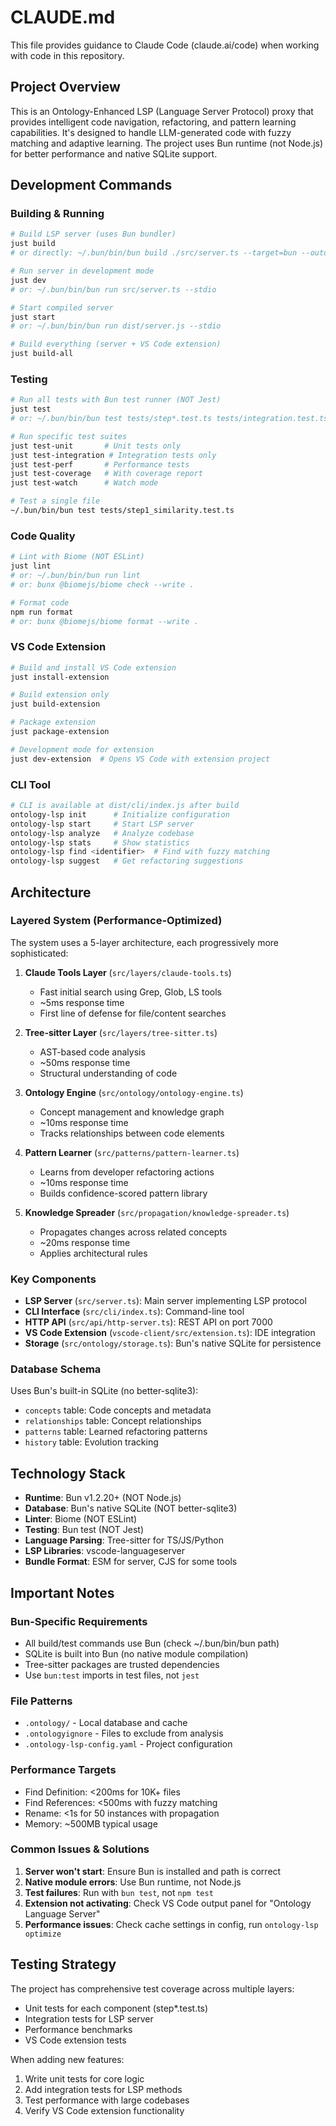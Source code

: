 # CLAUDE.md

This file provides guidance to Claude Code (claude.ai/code) when working with code in this repository.

## Project Overview

This is an Ontology-Enhanced LSP (Language Server Protocol) proxy that provides intelligent code navigation, refactoring, and pattern learning capabilities. It's designed to handle LLM-generated code with fuzzy matching and adaptive learning. The project uses Bun runtime (not Node.js) for better performance and native SQLite support.

## Development Commands

### Building & Running
```bash
# Build LSP server (uses Bun bundler)
just build
# or directly: ~/.bun/bin/bun build ./src/server.ts --target=bun --outdir=dist --format=esm

# Run server in development mode
just dev
# or: ~/.bun/bin/bun run src/server.ts --stdio

# Start compiled server
just start
# or: ~/.bun/bin/bun run dist/server.js --stdio

# Build everything (server + VS Code extension)
just build-all
```

### Testing
```bash
# Run all tests with Bun test runner (NOT Jest)
just test
# or: ~/.bun/bin/bun test tests/step*.test.ts tests/integration.test.ts

# Run specific test suites
just test-unit       # Unit tests only
just test-integration # Integration tests only
just test-perf       # Performance tests
just test-coverage   # With coverage report
just test-watch      # Watch mode

# Test a single file
~/.bun/bin/bun test tests/step1_similarity.test.ts
```

### Code Quality
```bash
# Lint with Biome (NOT ESLint)
just lint
# or: ~/.bun/bin/bun run lint
# or: bunx @biomejs/biome check --write .

# Format code
npm run format
# or: bunx @biomejs/biome format --write .
```

### VS Code Extension
```bash
# Build and install VS Code extension
just install-extension

# Build extension only
just build-extension

# Package extension
just package-extension

# Development mode for extension
just dev-extension  # Opens VS Code with extension project
```

### CLI Tool
```bash
# CLI is available at dist/cli/index.js after build
ontology-lsp init      # Initialize configuration
ontology-lsp start     # Start LSP server
ontology-lsp analyze   # Analyze codebase
ontology-lsp stats     # Show statistics
ontology-lsp find <identifier>  # Find with fuzzy matching
ontology-lsp suggest   # Get refactoring suggestions
```

## Architecture

### Layered System (Performance-Optimized)
The system uses a 5-layer architecture, each progressively more sophisticated:

1. **Claude Tools Layer** (`src/layers/claude-tools.ts`)
   - Fast initial search using Grep, Glob, LS tools
   - ~5ms response time
   - First line of defense for file/content searches

2. **Tree-sitter Layer** (`src/layers/tree-sitter.ts`)
   - AST-based code analysis
   - ~50ms response time
   - Structural understanding of code

3. **Ontology Engine** (`src/ontology/ontology-engine.ts`)
   - Concept management and knowledge graph
   - ~10ms response time
   - Tracks relationships between code elements

4. **Pattern Learner** (`src/patterns/pattern-learner.ts`)
   - Learns from developer refactoring actions
   - ~10ms response time
   - Builds confidence-scored pattern library

5. **Knowledge Spreader** (`src/propagation/knowledge-spreader.ts`)
   - Propagates changes across related concepts
   - ~20ms response time
   - Applies architectural rules

### Key Components

- **LSP Server** (`src/server.ts`): Main server implementing LSP protocol
- **CLI Interface** (`src/cli/index.ts`): Command-line tool
- **HTTP API** (`src/api/http-server.ts`): REST API on port 7000
- **VS Code Extension** (`vscode-client/src/extension.ts`): IDE integration
- **Storage** (`src/ontology/storage.ts`): Bun's native SQLite for persistence

### Database Schema
Uses Bun's built-in SQLite (no better-sqlite3):
- `concepts` table: Code concepts and metadata
- `relationships` table: Concept relationships
- `patterns` table: Learned refactoring patterns
- `history` table: Evolution tracking

## Technology Stack

- **Runtime**: Bun v1.2.20+ (NOT Node.js)
- **Database**: Bun's native SQLite (NOT better-sqlite3)
- **Linter**: Biome (NOT ESLint)
- **Testing**: Bun test (NOT Jest)
- **Language Parsing**: Tree-sitter for TS/JS/Python
- **LSP Libraries**: vscode-languageserver
- **Bundle Format**: ESM for server, CJS for some tools

## Important Notes

### Bun-Specific Requirements
- All build/test commands use Bun (check ~/.bun/bin/bun path)
- SQLite is built into Bun (no native module compilation)
- Tree-sitter packages are trusted dependencies
- Use `bun:test` imports in test files, not `jest`

### File Patterns
- `.ontology/` - Local database and cache
- `.ontologyignore` - Files to exclude from analysis
- `.ontology-lsp-config.yaml` - Project configuration

### Performance Targets
- Find Definition: <200ms for 10K+ files
- Find References: <500ms with fuzzy matching
- Rename: <1s for 50 instances with propagation
- Memory: ~500MB typical usage

### Common Issues & Solutions

1. **Server won't start**: Ensure Bun is installed and path is correct
2. **Native module errors**: Use Bun runtime, not Node.js
3. **Test failures**: Run with `bun test`, not `npm test`
4. **Extension not activating**: Check VS Code output panel for "Ontology Language Server"
5. **Performance issues**: Check cache settings in config, run `ontology-lsp optimize`

## Testing Strategy

The project has comprehensive test coverage across multiple layers:
- Unit tests for each component (step*.test.ts)
- Integration tests for LSP server
- Performance benchmarks
- VS Code extension tests

When adding new features:
1. Write unit tests for core logic
2. Add integration tests for LSP methods
3. Test performance with large codebases
4. Verify VS Code extension functionality